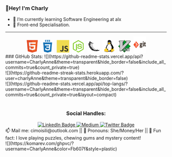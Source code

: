 ### 👋Hey! I'm Charly
- 🌱 I’m currently learning Software Engineering at alx
- 💬 Front-end Specialisation.
<!-- 
### :hammer_and_wrench: Languages and Tools: -->
<hr />
<div align="center">
  <!--<img src="https://github.com/devicons/devicon/blob/master/icons/python/python-original.svg" title="Python" alt="Python" width="40" height="40"/>&nbsp;-->
  <img src="https://github.com/devicons/devicon/blob/master/icons/html5/html5-original.svg" title="HTML5" alt="HTML" width="40" height="40"/>&nbsp;
  <img src="https://github.com/devicons/devicon/blob/master/icons/css3/css3-plain-wordmark.svg"  title="CSS3" alt="CSS" width="40" height="40"/>&nbsp;
  <img src="https://github.com/devicons/devicon/blob/master/icons/javascript/javascript-original.svg" title="JavaScript" alt="JavaScript" width="40" height="40"/>&nbsp;
  <img src="https://github.com/devicons/devicon/blob/master/icons/nodejs/nodejs-original.svg" title="NodeJS" alt="NodeJS" width="40" height="40"/>&nbsp;
  <img src="https://github.com/devicons/devicon/blob/master/icons/flask/flask-original.svg" title="flask" alt="flask" width="40" height="40"/>&nbsp;
  <!--<img src="https://github.com/devicons/devicon/blob/master/icons/github/github-original.svg" title="github" alt="github" width="40" height="40"/>&nbsp;-->
  <img src="https://github.com/devicons/devicon/blob/master/icons/linux/linux-original.svg" title="Linux" alt="Linux" width="40" height="40"/>&nbsp;
  <img src="https://github.com/devicons/devicon/blob/master/icons/vim/vim-original.svg" title="vim" alt="vim" width="40" height="40"/>&nbsp;
  <!--<img src="https://github.com/devicons/devicon/blob/master/icons/mysql/mysql-original-wordmark.svg" title="MySQL"  alt="MySQL" width="40" height="50"/>&nbsp;-->
  <!--<img src="https://github.com/devicons/devicon/blob/master/icons/nginx/nginx-original.svg" title="nginx" alt="nginx" width="40" height="50"/>&nbsp;-->
  <img src="https://github.com/devicons/devicon/blob/master/icons/git/git-original-wordmark.svg" title="Git" **alt="Git" width="40" height="50"/>
</div>
<div>
  ### GitHub Stats:
    ![](https://github-readme-stats.vercel.app/api?username=CharlyAnne&theme=transparent&hide_border=false&include_all_commits=true&count_private=true)<br/>
    ![](https://github-readme-streak-stats.herokuapp.com/?user=charlyAnne&theme=transparent&hide_border=false)<br/>
    ![](https://github-readme-stats.vercel.app/api/top-langs/?username=CharlyAnne&theme=transparent&hide_border=false&include_all_commits=true&count_private=true&layout=compact)
</div>
<br>
 <div align="center"><h3><b>Social Handles:</b></h3></div>
  <div align="center" id="badges">
    <a href="https://www.linkedin.com/in/charlian-imoisili" target="_blank">
      <img src="https://img.shields.io/badge/LinkedIn-blue?style=for-the-badge&logo=linkedin&logoColor=white" alt="LinkedIn Badge"/>
    </a>
  <a href="https://betascribbles.medium.com" target="_blank">
      <img alt="Medium" src="https://img.shields.io/badge/medium-%2312100E.svg?&style=for-the-badge&logo=medium&logoColor=white" />
    </a>
    <a href="https://twitter.com/Imoisiliii" target="_blank">
      <img src="https://img.shields.io/badge/Twitter-blue?style=for-the-badge&logo=twitter&logoColor=white" alt="Twitter Badge"/>
    </a>
  </div>
  📫 Mail me: cimoisili@outlook.com  ||  🥹 Pronouns: She/Money/Her  ||  🦭 Fun fact: I love playing puzzles, chewing gums and mystery content!
  <br>
  ![](https://komarev.com/ghpvc/?username=CharlyAnne&color=Fb607f&style=plastic)
